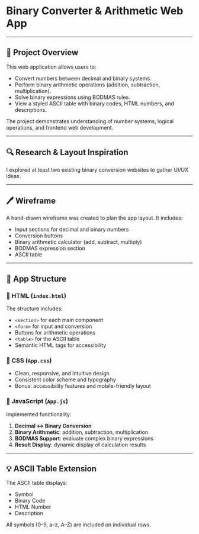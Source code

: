 # Binary Converter & Arithmetic Web App

---

## 🎯 Project Overview
This web application allows users to:
- Convert numbers between decimal and binary systems.
- Perform binary arithmetic operations (addition, subtraction, multiplication).
- Solve binary expressions using BODMAS rules.
- View a styled ASCII table with binary codes, HTML numbers, and descriptions.

The project demonstrates understanding of number systems, logical operations, and frontend web development.

---

## 🔍 Research & Layout Inspiration
I explored at least two existing binary conversion websites to gather UI/UX ideas. 

---

## 🖊️ Wireframe
A hand-drawn wireframe was created to plan the app layout. It includes:
- Input sections for decimal and binary numbers
- Conversion buttons
- Binary arithmetic calculator (add, subtract, multiply)
- BODMAS expression section
- ASCII table  


---

## 🧱 App Structure

### 📄 HTML (`index.html`)
The structure includes:
- `<section>` for each main component
- `<form>` for input and conversion
- Buttons for arithmetic operations
- `<table>` for the ASCII table
- Semantic HTML tags for accessibility

### 🎨 CSS (`App.css`)
- Clean, responsive, and intuitive design
- Consistent color scheme and typography
- Bonus: accessibility features and mobile-friendly layout

### 🧠 JavaScript (`App.js`)
Implemented functionality:
1. **Decimal ↔ Binary Conversion**
2. **Binary Arithmetic**: addition, subtraction, multiplication
3. **BODMAS Support**: evaluate complex binary expressions
4. **Result Display**: dynamic display of calculation results

---

## 💡 ASCII Table Extension
The ASCII table displays:
- Symbol
- Binary Code
- HTML Number
- Description

All symbols (0–9, a–z, A–Z) are included on individual rows.  

